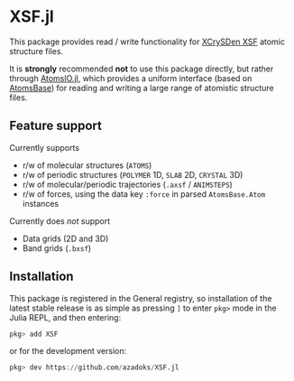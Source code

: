 # XSF.jl

This package provides read / write functionality for [XCrySDen XSF](http://www.xcrysden.org/doc/XSF.html) atomic structure files.

It is **strongly** recommended **not** to use this package directly, but rather through [AtomsIO.jl](https://github.com/mfherbst/AtomsIO.jl), which provides a uniform interface (based on [AtomsBase](https://github.com/JuliaMolSim/AtomsBase.jl)) for reading and writing a large range of atomistic structure files.

## Feature support

Currently supports

- r/w of molecular structures (`ATOMS`)
- r/w of periodic structures (`POLYMER` 1D, `SLAB` 2D, `CRYSTAL` 3D)
- r/w of molecular/periodic trajectories (`.axsf` / `ANIMSTEPS`)
- r/w of forces, using the data key `:force` in parsed `AtomsBase.Atom` instances

Currently does _not_ support

- Data grids (2D and 3D)
- Band grids (`.bxsf`)


## Installation

This package is registered in the General registry, so installation of the latest stable release is as simple as pressing `]` to enter `pkg>` mode in the Julia REPL, and then entering:

```julia
pkg> add XSF
```

or for the development version:

```julia
pkg> dev https://github.com/azadoks/XSF.jl
```
